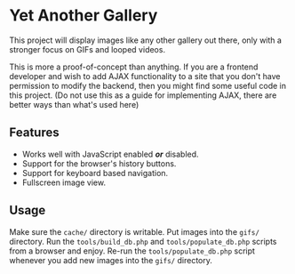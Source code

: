 Yet Another Gallery
===================

This project will display images like any other gallery out there, only with a
stronger focus on GIFs and looped videos.

This is more a proof-of-concept than anything.  If you are a frontend developer
and wish to add AJAX functionality to a site that you don't have permission to
modify the backend, then you might find some useful code in this project.  (Do
not use this as a guide for implementing AJAX, there are better ways than what's
used here)


Features
--------

* Works well with JavaScript enabled ***or*** disabled.
* Support for the browser's history buttons.
* Support for keyboard based navigation.
* Fullscreen image view.


Usage
-----

Make sure the `cache/` directory is writable.  Put images into the `gifs/`
directory.  Run the `tools/build_db.php` and `tools/populate_db.php` scripts
from a browser and enjoy.  Re-run the `tools/populate_db.php` script whenever
you add new images into the `gifs/` directory.
